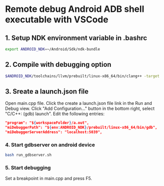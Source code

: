 # Remote debug Android ADB shell executable with VSCode

## 1. Setup NDK environment variable in .bashrc
```bash
export ANDROID_NDK=~/Android/Sdk/ndk-bundle
```

## 2. Compile with debugging option
```bash
$ANDROID_NDK/toolchains/llvm/prebuilt/linux-x86_64/bin/clang++ -target aarch64-linux-android21 -g -O0 main.cpp
```

## 3. Sreate a launch.json file
Open main.cpp file. Click the create a launch.json file link in the Run and Debug view. Click "Add Configuration..." button in the bottom right, select "C/C++: (gdb) launch". Edit the following entries:
```json
"program": "${workspaceFolder}/a.out",
"miDebuggerPath": "${env:ANDROID_NDK}/prebuilt/linux-x86_64/bin/gdb",
"miDebuggerServerAddress": "localhost:5039",
```

### 4. Start gdbserver on android device
```bash
bash run_gdbserver.sh
```

### 5. Start debugging
Set a breakpoint in main.cpp and press F5.